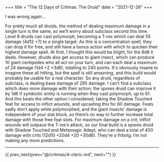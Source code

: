 +++
title = "The 12 Days of Critmas: The Druid"
date = "2021-12-28"
+++

I was wrong again…
<!-- more -->

For pretty much all druids, the method of dealing maximum damage in a single turn is the same, so we’ll worry about subclass second this time. Level 8 druids can cast polymorph, becoming a T-rex which can deal 55 damage (4d12 +7) to a single target. As this is a concentration spell, they can drop it for free, and still have a bonus action with which to quicken their highest damage spell. At first, I thought this would be blight, for the 8d8 it deals. However, druids also get access to giant insect, which can produce 10 giant centipedes who all act on your turn, and can each deal a maximum of 24 damage (1d4 +2 +3d6), totalling to 240 points. It's obviously insane to imagine these all hitting, but the spell is still amazning, and this build would probably be usable for a real character. So any druid, regardless of subclass, is dealing base damage of 295 damage. I can’t find a subclass which does more damage with their action; the spores druid can improve it by 1d6 if symbiotic entity is running when they cast polymorph, up to 61. And this beats the other option I considered, taking the Shadow Touched feat for access to inflict wounds, and upcasting this for 60 damage. Feats sadly don’t apply while polymorphed, and the giant insects’ damage is independent of your stat block, so there’s no way to further increase total damage with those free feat slots. For maximum damage on a crit, inflict wounds will outpace the T-rex’s attack, so our final build is a spores druid with Shadow Touched and Metamagic Adept, who can deal a total of 400 damage with crits (12d10 +20d4 +20 +30d6). They're a firbolg. I’m not making any more predictions.
***
{{ prev_next(prev="@/critmas/4-cleric.md", next="") }}
